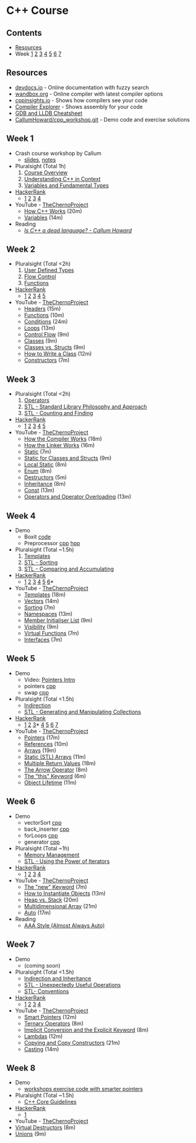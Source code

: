 C++ Course
==========

Contents
--------
- [Resources](#resources)
- Week
  [1](#week-1)
  [2](#week-2)
  [3](#week-3)
  [4](#week-4)
  [5](#week-5)
  [6](#week-6)
  [7](#week-7)

Resources
---------
- [devdocs.io](https://devdocs.io/cpp) - Online documentation with fuzzy search
- [wandbox.org](https://wandbox.org) - Online compiler with latest compiler options
- [cppinsights.io](https://cppinsights.io) - Shows how compilers see your code
- [Compiler Explorer](https://godbolt.org) - Shows assembly for your code
- [GDB and LLDB Cheatsheet](https://developer.apple.com/library/archive/documentation/IDEs/Conceptual/gdb_to_lldb_transition_guide/document/lldb-command-examples.html)
- [CallumHoward/cpp_workshop.git](https://github.com/CallumHoward/cpp_workshop) - Demo code and exercise solutions

Week 1
------
- Crash course workshop by Callum
    - [slides](https://hackmd.io/p/S1WA-y7vE#/), [notes](https://hackmd.io/s/S1WA-y7vE)
- Pluralsight (Total 1h)
    1. [Course Overview](https://app.pluralsight.com/player?course=cplusplus-fundamentals-c17&author=kate-gregory&name=be2f2941-118c-4a30-ab60-6eab6b788c19&clip=0&mode=live)
    2. [Understanding C++ in Context](https://app.pluralsight.com/player?course=cplusplus-fundamentals-c17&author=kate-gregory&name=47086895-ee44-46a7-9ed9-5341b623acae&clip=0&mode=live)
    4. [Variables and Fundamental Types](https://app.pluralsight.com/player?course=cplusplus-fundamentals-c17&author=kate-gregory&name=d446663a-7606-432a-b6d8-b9f19b8ee8b6&clip=0&mode=live)
- [HackerRank](https://www.hackerrank.com/domains/cpp)
    - [1](https://www.hackerrank.com/challenges/cpp-hello-world)
      [2](https://www.hackerrank.com/challenges/cpp-input-and-output)
      [3](https://www.hackerrank.com/challenges/c-tutorial-basic-data-types)
      [4](https://www.hackerrank.com/challenges/c-tutorial-conditional-if-else)
- YouTube - [TheChernoProject](https://www.youtube.com/playlist?list=PLlrATfBNZ98dudnM48yfGUldqGD0S4FFb)
    - [How C++ Works](https://www.youtube.com/watch?v=SfGuIVzE_Os&t=61s&list=PLlrATfBNZ98dudnM48yfGUldqGD0S4FFb&index=6) (20m)
    - [Variables](https://youtu.be/zB9RI8_wExo) (14m)
- Reading
    - [_Is C++ a dead language? - Callum Howard_](https://github.com/CallumHoward/cpp_workshop/blob/master/w01/blog01.md)


Week 2
------
- Pluralsight (Total <2h)
    1. [User Defined Types](https://app.pluralsight.com/player?course=cplusplus-fundamentals-c17&author=kate-gregory&name=3ef2ad37-e177-4a23-bfd5-1af4b465b21b&clip=0&mode=live)
    2. [Flow Control](https://app.pluralsight.com/player?course=cplusplus-fundamentals-c17&author=kate-gregory&name=10e2625c-0505-4ef7-b700-e8fd3c59fb94&clip=0&mode=live)
    3. [Functions](https://app.pluralsight.com/player?course=cplusplus-fundamentals-c17&author=kate-gregory&name=6719bf05-5dde-43c4-9623-1ca19ee04611&clip=0&mode=live)
- [HackerRank](https://www.hackerrank.com/domains/cpp)
    - [1](https://www.hackerrank.com/challenges/c-tutorial-struct/problem)
      [2](https://www.hackerrank.com/challenges/c-tutorial-functions)
      [3](https://www.hackerrank.com/challenges/c-tutorial-class/problem)
      [4](https://www.hackerrank.com/challenges/classes-objects/problem)
      [5](https://www.hackerrank.com/challenges/box-it/problem) 
- YouTube - [TheChernoProject](https://www.youtube.com/playlist?list=PLlrATfBNZ98dudnM48yfGUldqGD0S4FFb)
    - [Headers](https://youtu.be/9RJTQmK0YPI) (15m)
    - [Functions](https://youtu.be/V9zuox47zr0) (10m)
    - [Conditions](https://youtu.be/qEgCT87KOfc) (24m)
    - [Loops](https://youtu.be/_1AwR-un4Hk) (13m)
    - [Control Flow](https://youtu.be/a3IZ8WaIFAA) (9m)
    - [Classes](https://youtu.be/2BP8NhxjrO0) (9m)
    - [Classes vs. Structs](https://youtu.be/fLgTtaqqJp0) (9m)
    - [How to Write a Class](https://youtu.be/3dHBFBw13E0) (12m)
    - [Constructors](https://youtu.be/FXhALMsHwEY) (7m)


Week 3
------
- Pluralsight (Total <2h)
    1. [Operators](https://app.pluralsight.com/player?course=cplusplus-fundamentals-c17&author=kate-gregory&name=b8b7f979-22c1-4c87-b9c4-b43dc69000fa&clip=0&mode=live)
    2. [STL - Standard Library Philosophy and Approach](https://app.pluralsight.com/player?course=beautiful-cplusplus-stl-algorithms&author=kate-gregory&name=beautiful-cplusplus-stl-algorithms-m1&clip=0&mode=live)
    3. [STL - Counting and Finding](https://app.pluralsight.com/player?course=beautiful-cplusplus-stl-algorithms&author=kate-gregory&name=beautiful-cplusplus-stl-algorithms-m2&clip=0&mode=live)
- [HackerRank](https://www.hackerrank.com/domains/cpp)
    - [1](https://www.hackerrank.com/challenges/inheritance-introduction/problem)
      [2](https://www.hackerrank.com/challenges/rectangle-area/problem)
      [3](https://www.hackerrank.com/challenges/multi-level-inheritance-cpp/problem)
      [4](https://www.hackerrank.com/challenges/overloading-ostream-operator/problem) [5](https://www.hackerrank.com/challenges/messages-order/problem)
- YouTube - [TheChernoProject](https://www.youtube.com/playlist?list=PLlrATfBNZ98dudnM48yfGUldqGD0S4FFb)
    - [How the Compiler Works](https://youtu.be/3tIqpEmWMLI) (18m)
    - [How the Linker Works](https://youtu.be/H4s55GgAg0I) (16m)
    - [Static](https://youtu.be/f3FVU-iwNuA) (7m)
    - [Static for Classes and Structs](https://youtu.be/V-BFlMrBtqQ) (9m)
    - [Local Static](https://youtu.be/f7mtWD9GdJ4) (8m)
    - [Enum](https://youtu.be/x55jfOd5PEE) (8m)
    - [Destructors](https://youtu.be/D8cWquReFqw) (5m)
    - [Inheritance](https://youtu.be/X8nYM8wdNRE) (8m)
    - [Const](https://youtu.be/4fJBrditnJU) (13m)
    - [Operators and Operator Overloading](https://youtu.be/mS9755gF66w) (13m)

Week 4
------
- Demo
    - Boxit [code](https://github.com/CallumHoward/cpp_workshop/tree/master/w02/boxit)
    - Preprocessor 
    [cpp](https://github.com/CallumHoward/cpp_workshop/blob/master/w01/hello.cpp) 
    [hpp](https://github.com/CallumHoward/cpp_workshop/blob/master/w01/hello.hpp)
- Pluralsight (Total ~1.5h)
    1. [Templates](https://app.pluralsight.com/player?course=cplusplus-fundamentals-c17&author=kate-gregory&name=f79a9ff1-cce2-4e72-8713-e80fb14a3dd1&clip=0&mode=live)
    3. [STL - Sorting](https://app.pluralsight.com/player?course=beautiful-cplusplus-stl-algorithms&author=kate-gregory&name=beautiful-cplusplus-stl-algorithms-m3&clip=0&mode=live)
    4. [STL - Comparing and Accumulating](https://app.pluralsight.com/player?course=beautiful-cplusplus-stl-algorithms&author=kate-gregory&name=beautiful-cplusplus-stl-algorithms-m4&clip=0&mode=live)
- [HackerRank](https://www.hackerrank.com/domains/cpp)
    - [1](https://www.hackerrank.com/challenges/c-tutorial-stringstream/problem)
      [2](https://www.hackerrank.com/challenges/c-tutorial-strings/problem)
      [3](https://www.hackerrank.com/challenges/vector-sort/problem)
      [4](https://www.hackerrank.com/challenges/overload-operators/problem)
      [5](https://www.hackerrank.com/challenges/accessing-inherited-functions/problem)
      [6](https://www.hackerrank.com/challenges/attribute-parser/problem)*
- YouTube - [TheChernoProject](https://www.youtube.com/playlist?list=PLlrATfBNZ98dudnM48yfGUldqGD0S4FFb)
    - [Templates](https://youtu.be/I-hZkUa9mIs) (18m)
    - [Vectors](https://youtu.be/PocJ5jXv8No) (14m)
    - [Sorting](https://youtu.be/x0uUKWJzSO4) (7m)
    - [Namespaces](https://youtu.be/ts1Eek5w7ZA) (13m)
    - [Member Initialiser List](https://youtu.be/1nfuYMXjZsA) (9m)
    - [Visibility](https://youtu.be/6OVQ8nh3KP0) (9m)
    - [Virtual Functions](https://youtu.be/oIV2KchSyGQ) (7m)
    - [Interfaces](https://youtu.be/UWAdd13EfM8) (7m)

Week 5
------
- Demo
    - Video: [Pointers Intro](https://www.youtube.com/watch?v=npWW_Lmw4-E&list=PLbSaCpDlfd6qHRp1RVAB1kpRJ9zoQYuwV&index=8)
    - pointers [cpp](https://github.com/CallumHoward/cpp_workshop/blob/master/w05/demo/pointers.cpp)
    - swap [cpp](https://github.com/CallumHoward/cpp_workshop/blob/master/w05/demo/swap.cpp)
- Pluralsight (Total <1.5h)
    - [Indirection](https://app.pluralsight.com/player?course=cplusplus-fundamentals-c17&author=kate-gregory&name=66a2664d-9250-4a3f-a2e0-c8c8ed2efe82&clip=0&mode=live)
    - [STL - Generating and Manipulating Collections](https://app.pluralsight.com/player?course=beautiful-cplusplus-stl-algorithms&author=kate-gregory&name=beautiful-cplusplus-stl-algorithms-m5&clip=0&mode=live)
- [HackerRank](https://www.hackerrank.com/domains/cpp)
    - [1](https://www.hackerrank.com/challenges/c-tutorial-pointer)
    [2](https://www.hackerrank.com/challenges/arrays-introduction)
    [3](https://www.hackerrank.com/challenges/preprocessor-solution/problem)*
    [4](https://www.hackerrank.com/challenges/vector-erase/problem)
    [5](https://www.hackerrank.com/challenges/cpp-lower-bound/problem)
    [6](https://www.hackerrank.com/challenges/prettyprint/problem)
    [7](https://www.hackerrank.com/challenges/deque-stl/problem)
- YouTube - [TheChernoProject](https://www.youtube.com/playlist?list=PLlrATfBNZ98dudnM48yfGUldqGD0S4FFb)
    - [Pointers](https://www.youtube.com/watch?v=DTxHyVn0ODg&list=PLlrATfBNZ98dudnM48yfGUldqGD0S4FFb&index=17&t=0s) (17m)
    - [References](https://www.youtube.com/watch?v=IzoFn3dfsPA&list=PLlrATfBNZ98dudnM48yfGUldqGD0S4FFb&index=18&t=0s) (10m)
    - [Arrays](https://youtu.be/ENDaJi08jCU) (19m)
    - [Static (STL) Arrays](https://youtu.be/Hw42GkHPyvk) (11m)
    - [Multiple Return Values](https://youtu.be/3cm0VckC8q0) (18m)
    - [The Arrow Operator](https://youtu.be/4p3grlSpWYA) (8m)
    - [The "this" Keyword](https://youtu.be/Z_hPJ_EhceI) (6m)
    - [Object Lifetime](https://youtu.be/iNuTwvD6ciI) (11m)

Week 6
------
- Demo
    - vectorSort [cpp](https://github.com/CallumHoward/cpp_workshop/blob/master/w04/vectorSort.cpp)
    - back_inserter [cpp](https://github.com/CallumHoward/cpp_workshop/blob/master/w06/demo/back_inserter.cpp)
    - forLoops [cpp](https://github.com/CallumHoward/cpp_workshop/blob/master/w06/demo/forLoops.cpp)
    - generator [cpp](https://github.com/CallumHoward/cpp_workshop/blob/master/w06/demo/generator.cpp)
- Pluralsight (Total ~1h)
    - [Memory Management](https://app.pluralsight.com/player?course=cplusplus-fundamentals-c17&author=kate-gregory&name=123d6ac2-20cb-4189-943a-7a5c5d3e0247&clip=0&mode=live)
    - [STL - Using the Power of Iterators](https://app.pluralsight.com/player?course=beautiful-cplusplus-stl-algorithms&author=kate-gregory&name=beautiful-cplusplus-stl-algorithms-m6&clip=0&mode=live)
- [HackerRank](https://www.hackerrank.com/domains/cpp)
    - [1](https://www.hackerrank.com/challenges/cpp-sets/problem)
    [2](https://www.hackerrank.com/challenges/cpp-maps/problem)
    [3](https://www.hackerrank.com/challenges/hotel-prices/problem)
    [4](https://www.hackerrank.com/challenges/attending-workshops/problem)
- YouTube - [TheChernoProject](https://www.youtube.com/playlist?list=PLlrATfBNZ98dudnM48yfGUldqGD0S4FFb)
    - [The "new" Keyword](https://youtu.be/bP9z3H3cVMY) (7m)
    - [How to Instantiate Objects](https://youtu.be/Ks97R1knQDY) (13m)
    - [Heap vs. Stack](https://youtu.be/wJ1L2nSIV1s) (20m)
    - [Multidimensional Array](https://youtu.be/gNgUMA_Ur0U) (21m)
    - [Auto](https://youtu.be/2vOPEuiGXVo) (17m)
- Reading
    - [AAA Style (Almost Always Auto)](https://herbsutter.com/2013/08/12/gotw-94-solution-aaa-style-almost-always-auto/)

Week 7
------
- Demo
    - (coming soon)
- Pluralsight (Total <1.5h)
    - [Indirection and Inheritance](https://app.pluralsight.com/player?course=cplusplus-fundamentals-c17&author=kate-gregory&name=f3ae85e4-b248-4b2b-837f-1488f109886b&clip=0&mode=live)
    - [STL - Unexpectedly Useful Operations](https://app.pluralsight.com/player?course=beautiful-cplusplus-stl-algorithms&author=kate-gregory&name=beautiful-cplusplus-stl-algorithms-m7&clip=0&mode=live)
    - [STL- Conventions](https://app.pluralsight.com/player?course=beautiful-cplusplus-stl-algorithms&author=kate-gregory&name=beautiful-cplusplus-stl-algorithms-m8&clip=0&mode=live)
- [HackerRank](https://www.hackerrank.com/domains/cpp)
    - [1](https://www.hackerrank.com/challenges/variable-sized-arrays/problem)
    [2](https://www.hackerrank.com/challenges/cpp-exception-handling/problem)
    [3](https://www.hackerrank.com/challenges/abstract-classes-polymorphism/problem)
    [4](https://www.hackerrank.com/challenges/inherited-code/problem)
- YouTube - [TheChernoProject](https://www.youtube.com/playlist?list=PLlrATfBNZ98dudnM48yfGUldqGD0S4FFb)
    - [Smart Pointers](https://youtu.be/UOB7-B2MfwA) (12m)
    - [Ternary Operators](https://www.youtube.com/watch?v=ezqsL-st8qg) (8m)
    - [Implicit Conversion and the Explicit Keyword](https://youtu.be/Rr1NX1lH3oE) (8m)
    - [Lambdas](https://www.youtube.com/watch?v=mWgmBBz0y8c) (12m)
    - [Copying and Copy Constructors](https://youtu.be/BvR1Pgzzr38) (21m)
    - [Casting](https://youtu.be/pWZS1MtxI-A) (14m)

Week 8
------
- Demo
    - [workshops exercise code with smarter pointers](https://github.com/CallumHoward/cpp_workshop/tree/master/w07/demo/workshops)
- Pluralsight (Total ~1.5h)
    - [C++ Core Guidelines](https://app.pluralsight.com/library/courses/cplusplus-core-guidelines-and-support-library-first-look/table-of-contents)
- [HackerRank](https://www.hackerrank.com/domains/cpp)
    - [1](https://www.hackerrank.com/challenges/exceptional-server/problem)
- YouTube - [TheChernoProject](https://www.youtube.com/playlist?list=PLlrATfBNZ98dudnM48yfGUldqGD0S4FFb)
- [Virtual Destructors](https://www.youtube.com/watch?v=jELbKhGkEi0) (8m)
- [Unions](https://www.youtube.com/watch?v=6uqU9Y578n4) (9m)